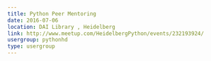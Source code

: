 ```yaml
---
title: Python Peer Mentoring
date: 2016-07-06
location: DAI Library , Heidelberg
link: http://www.meetup.com/HeidelbergPython/events/232193924/
usergroup: pythonhd
type: usergroup
---
```

